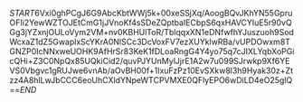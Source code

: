 $START$6Vxi0ghPCgJ6G9AbcKbtWWj5k+00xeSSjXq/AoogBQvJKhYN55GpruOFIi2YewWZTOJEtCmG1jJVnoKf4sSDeZQptbaIECbpS6qxHAVCYIuE5r90vQGg3jYZxnjOULoVym2VM+nv0KBHUlToR/TblqqxXN1eDNfwfhYJuszuoh9SodWcxaZ1dZ5GwaplxScYKrA0NlSCc3DcVoxFV7ezXUYklwRBa/vUPDOwxm8TGNZP0IcNNxweUOHK9AfHrSr83KeK1fDLoaRngG4Y4yo75q7cJIXLYqbXoPGicQHi+Z3C0NpQx85UQkiCid2/quvPJYUnMylJjrE1A2w7u099SJrwkp9Xf6YEVS0Vbgvc1gRUJwe6vnAb/aOvBH00f+1IxuFzPz10EvSXkw8l3h9Hyak30z+Ztzz4A8hlLwJbCCC6eoUhCXldYNpeWTCPVMXE0QFlyEPO6wDiLD4eO25glQ==$END$